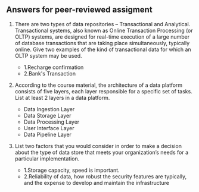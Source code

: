 ## Answers for peer-reviewed assigment
1. There are two types of data repositories – Transactional and Analytical. Transactional systems, also known as Online Transaction Processing (or OLTP) systems, are designed for real-time execution of a large number of database transactions that are taking place simultaneously, typically online. Give two examples of the kind of transactional data for which an OLTP system may be used.

   - 1.Recharge confirmation
   - 2.Bank's Transaction

2. According to the course material, the architecture of a data platform consists of five layers, each layer responsible for a specific set of tasks. List at least 2 layers in a data platform.
   - Data Ingestion Layer
   - ​Data Storage Layer
   - Data Processing Layer
   - User Interface Layer
   - Data Pipeline Layer
3. List two factors that you would consider in order to make a
decision about the type of data store that meets your organization’s needs for a particular implementation.

   - 1.Storage capacity, speed is important.
   - 2.Reliability of data, how robust the security features are typically, and the expense to develop and maintain the infrastructure
